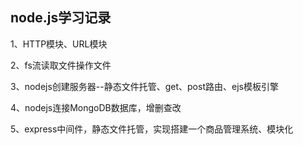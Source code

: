 ## node.js学习记录
  1、HTTP模块、URL模块
  
  2、fs流读取文件操作文件
  
  3、nodejs创建服务器--静态文件托管、get、post路由、ejs模板引擎
  
  4、nodejs连接MongoDB数据库，增删查改
  
  5、express中间件，静态文件托管，实现搭建一个商品管理系统、模块化
